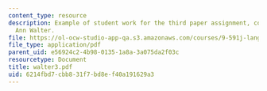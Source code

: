 ```yaml
---
content_type: resource
description: Example of student work for the third paper assignment, courtesy of Mary
  Ann Walter.
file: https://ol-ocw-studio-app-qa.s3.amazonaws.com/courses/9-591j-language-processing-fall-2004/6214fbd7cbb831f7bd8ef40a191629a3_walter3.pdf
file_type: application/pdf
parent_uid: e56924c2-4b98-0135-1a8a-3a075da2f03c
resourcetype: Document
title: walter3.pdf
uid: 6214fbd7-cbb8-31f7-bd8e-f40a191629a3
---
```

